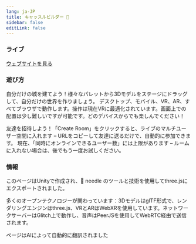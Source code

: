 ```yaml
---
lang: ja-JP
title: キャッスルビルダー 🏰
sidebar: false
editLink: false
---
```


### ライブ

<sample src="https://castle.needle.tools" />

[ウェブサイトを見る](https://castle.needle.tools)

### 遊び方

自分だけの城を建てよう！様々なパレットから3Dモデルをステージにドラッグして、自分だけの世界を作りましょう。
デスクトップ、モバイル、VR、AR、すべてブラウザで動作します。操作は現在VRに最適化されています。画面上での配置は少し難しいですが可能です。どのデバイスからでも楽しんでください！

友達を招待しよう！「Create Room」をクリックすると、ライブのマルチユーザー空間に入れます – URLをコピーして友達に送るだけで、自動的に参加できます。
現在、「同時にオンラインできるユーザー数」には上限があります – ルームに入れない場合は、後でもう一度お試しください。

### 情報

このページはUnityで作成され、🌵 needle のツールと技術を使用してthree.jsにエクスポートされました。

多くのオープンテクノロジーが関わっています：3DモデルはglTF形式で、レンダリングエンジンはthree.js、VRとARはWebXRを使用しています。ネットワークサーバーはGlitch上で動作し、音声はPeerJSを使用してWebRTC経由で送信されます。


ページはAIによって自動的に翻訳されました